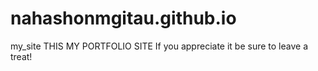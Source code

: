 # nahashonmgitau.github.io
my_site
THIS MY PORTFOLIO SITE
If you appreciate it be sure to leave a treat!
